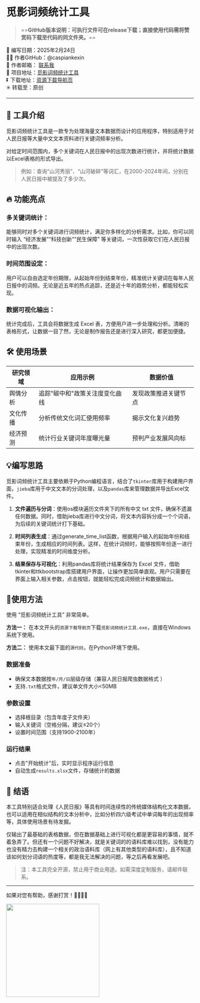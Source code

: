 # 觅影词频统计工具

> ==**GitHub版本说明：可执行文件可在release下载；直接使用代码需将赞赏码下载至代码的同文件夹。**==

📅 编写日期：2025年2月24日  
👨‍💻 作者GitHub：@caspiankexin  
📨 作者邮箱： [联系我](mailto:mirror_flower@outlook.com)  
📢 项目地址：[觅影词频统计工具](https://github.com/caspiankexin/MiYing)   
⏬ 下载地址：[资源下载导航页](https://flowus.cn/cckeker/share/85efac3f-a20d-4f36-b68a-410decf4f6da)  
✳️ 转载至：原创

---

## 🌟 工具介绍

觅影词频统计工具是一款专为处理海量文本数据而设计的应用程序，特别适用于对人民日报等大量中文文本资料进行关键词频率分析。

对给定时间范围内，多个关键词在人民日报中的出现次数进行统计，并将统计数据以Excel表格的形式导出。

> 例如：查询“山河秀丽”、“山河破碎”等词汇，在2000-2024年间，分别在人民日报中被提及了多少次。

## 🔥 功能亮点
### 多关键词统计：
能够同时对多个关键词进行词频统计，满足你多样化的分析需求。比如，你可以同时输入 “经济发展”“科技创新”“民生保障” 等关键词，一次性获取它们在人民日报中的出现次数。

### 时间范围设定：
用户可以自由选定年份期限，从起始年份到结束年份，精准统计关键词在每年人民日报中的词频。无论是近五年的热点追踪，还是近十年的趋势分析，都能轻松实现。

### 数据可视化输出：
统计完成后，工具会将数据生成 Excel 表，方便用户进一步处理和分析。清晰的表格形式，让数据一目了然，无论是制作报告还是进行深入研究，都更加便捷。

## 🛠️ 使用场景
| 研究领域 | 应用示例             | 数据价值       |
| ---- | ---------------- | ---------- |
| 舆情分析 | 追踪"碳中和"政策关注度变化曲线 | 发现政策推进关键节点 |
| 文化传播 | 分析传统文化词汇使用频率     | 揭示文化复兴趋势   |
| 经济预测 | 统计行业关键词年度曝光量     | 预判产业发展风向标  |

## 💡编写思路

觅影词频统计工具主要依赖于Python编程语言，结合了`tkinter`库用于构建用户界面，`jieba`库用于中文文本的分词处理，以及`pandas`库来管理数据并导出Excel文件。

1. **文件遍历与分词**：使用os模块遍历文件夹下的所有中文 txt 文件，确保不遗漏任何数据。同时，借助jieba库进行中文分词，将文本内容拆分成一个个词语，为后续的关键词统计打下基础。

2. **时间列表生成**：通过generate_time_list函数，根据用户输入的起始年份和结束年份，生成相应的时间列表。这样，在统计词频时，能够按照年份逐一进行处理，实现精准的时间维度分析。

3. **结果保存与可视化**：利用pandas库将统计结果保存为 Excel 文件，借助tkinter和ttkbootstrap库搭建用户界面，让操作更加简单直观。用户只需要在界面上输入相关参数，点击按钮，就能轻松完成词频统计和数据输出。

## 📖使用方法

使用 “觅影词频统计工具” 非常简单。

**方法一：** 在本文开头的`资源下载导航页`下载`觅影词频统计工具.exe`，直接在Windows系统下使用。

**方法二：** 使用本文最下面的`源代码`，在Python环境下使用。

###  **数据准备**
- 确保文本数据按`年/月/日`层级存储（兼容人民日报爬虫数据格式 ）
- 支持`.txt`格式文件，建议单文件大小<50MB

### **参数设置**  
- 选择根目录（包含年度子文件夹）
- 输入关键词（空格分隔，建议≤20个）
- 设置时间范围（支持1900-2100年）

### **运行结果**
- 点击"开始统计"后，实时显示程序运行信息
- 自动生成`results.xlsx`文件，存储统计的数据

## 🌈 结语

本工具特别适合处理《人民日报》等具有时间连续性的传统媒体结构化文本数据，也可以适用在相似结构的文本分析中，比如分析四六级考试中单词每年的出现频率等，具体使用场景有待发掘。

仅输出了最基础的表格数据，但在数据基础上进行可视化都是更容易的事情，就不着急弄了。但还有一个问题不好解决，就是关键词的的语料库难以找到，没有能力也没有精力去构建一个相关的政治语料库（网上有其他类型的语料库），且不知道该如何划分词语的热度等，都是我无法解决的问题，等之后再看发展吧。


> 注：本工具完全开源，禁止用于商业用途。如需深度定制服务，请邮件联系。

---

如果对您有帮助，感谢打赏！🙇‍♀️🤗🫡

 <img src="https://image.062898.xyz/2025/02/303b772de64207e28de06464675078b4.webp" width="250" />

